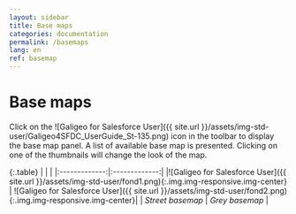 ```yaml
---
layout: sidebar
title: Base maps
categories: documentation
permalink: /basemaps
lang: en
ref: basemap
---
```


# Base maps

Click on the ![Galigeo for Salesforce User]({{ site.url }}/assets/img-std-user/Galigeo4SFDC_UserGuide_St-135.png) icon in the toolbar to display the base map panel.
A list of available base map is presented. Clicking on one of the thumbnails will change the look of the map.

{:.table}
|   |    |
|:-------------:|:-------------:|
|![Galigeo for Salesforce User]({{ site.url }}/assets/img-std-user/fond1.png){:.img.img-responsive.img-center} | ![Galigeo for Salesforce User]({{ site.url }}/assets/img-std-user/fond2.png){:.img.img-responsive.img-center}|
| *Street basemap* | *Grey basemap* |
